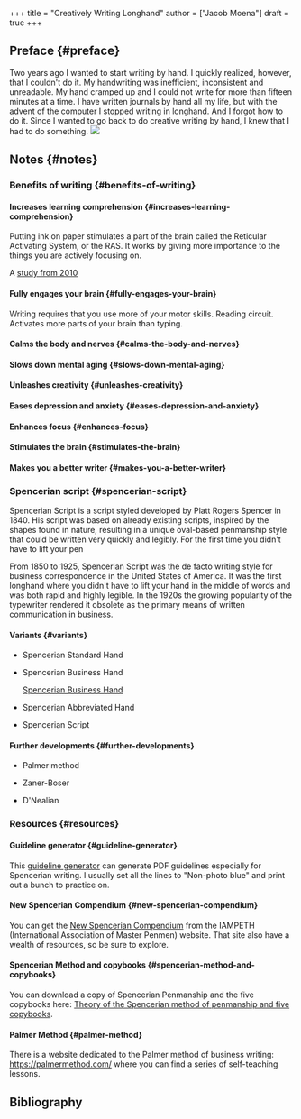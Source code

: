 +++
title = "Creatively Writing Longhand"
author = ["Jacob Moena"]
draft = true
+++

## Preface {#preface}

Two years ago I wanted to start writing by hand. I quickly realized, however, that I couldn't do it. My handwriting was inefficient, inconsistent and unreadable. My hand cramped up and I could not write for more than fifteen minutes at a time.
  I have written journals by hand all my life, but with the advent of the computer I stopped writing in longhand. And I forgot how to do it. Since I wanted to go back to do creative writing by hand, I knew that I had to do something.
![](longhand/Palmer_Method_alphabet.jpg)


## Notes {#notes}


### Benefits of writing {#benefits-of-writing}


#### Increases learning comprehension {#increases-learning-comprehension}

Putting ink on paper stimulates a part of the brain called the Reticular Activating System, or the RAS. It works by giving more importance to the things you are actively focusing on.

A [study from 2010](https://www.wsj.com/articles/SB10001424052748704631504575531932754922518)


#### Fully engages your brain {#fully-engages-your-brain}

Writing requires that you use more of your motor skills. Reading circuit. Activates more parts of your brain than typing.


#### Calms the body and nerves {#calms-the-body-and-nerves}


#### Slows down mental aging {#slows-down-mental-aging}


#### Unleashes creativity {#unleashes-creativity}


#### Eases depression and anxiety {#eases-depression-and-anxiety}


#### Enhances focus {#enhances-focus}


#### Stimulates the brain {#stimulates-the-brain}


#### Makes you a better writer {#makes-you-a-better-writer}


### Spencerian script {#spencerian-script}

Spencerian Script is a script styled developed by Platt Rogers Spencer in 1840. His script was based on already existing scripts, inspired by the shapes found in nature, resulting in a unique oval-based penmanship style that could be written very quickly and legibly. For the first time you didn't have to lift your pen

From 1850 to 1925, Spencerian Script was the de facto writing style for business correspondence in the United States of America. It was the first longhand where you didn't have to lift your hand in the middle of words and was both rapid and highly legible. In the 1920s the growing popularity of the typewriter rendered it obsolete as the primary means of written communication in business.


#### Variants {#variants}

<!--list-separator-->

-  Spencerian Standard Hand

<!--list-separator-->

-  Spencerian Business Hand

    [Spencerian Business Hand](longhand/SpencerianBusinessWriting.jpg)

<!--list-separator-->

-  Spencerian Abbreviated Hand

<!--list-separator-->

-  Spencerian Script


#### Further developments {#further-developments}

<!--list-separator-->

-  Palmer method

<!--list-separator-->

-  Zaner-Boser

<!--list-separator-->

-  D'Nealian


### Resources {#resources}


#### Guideline generator {#guideline-generator}

This [guideline generator](https://shipbrook.net/guidelines/) can generate PDF guidelines especially for Spencerian writing. I usually set all the lines to "Non-photo blue" and print out a bunch to practice on.


#### New Spencerian Compendium {#new-spencerian-compendium}

You can get the [New Spencerian Compendium](https://www.iampeth.com/pdf/new-spencerian-compendium/) from the IAMPETH (International Association of Master Penmen) website. That site also have a wealth of resources, so be sure to explore.


#### Spencerian Method and copybooks {#spencerian-method-and-copybooks}

You can download a copy of Spencerian Penmanship and the five copybooks here: [Theory of the Spencerian method of penmanship and five copybooks](https://www.docdroid.net/oxwk/theory-of-the-spencerian-method-of-papractical-penmanship-and-five-copybooks.pdf).


#### Palmer Method {#palmer-method}

There is a website dedicated to the Palmer method of business writing: <https://palmermethod.com/> where you can find a series of self-teaching lessons.

## Bibliography

<style>.csl-entry{text-indent: -1.5em; margin-left: 1.5em;}</style><div class="csl-bib-body">
</div>
